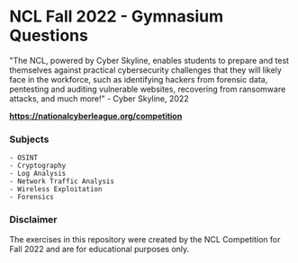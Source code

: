 # NCL Fall 2022 - Gymnasium Questions

"The NCL, powered by Cyber Skyline, enables students to prepare and test themselves against practical cybersecurity challenges that they will likely face in the workforce, such as identifying hackers from forensic data, pentesting and auditing vulnerable websites, recovering from ransomware attacks, and much more!" - Cyber Skyline, 2022

**https://nationalcyberleague.org/competition**

### Subjects

    - OSINT
    - Cryptography
    - Log Analysis
    - Network Traffic Analysis
    - Wireless Exploitation
    - Forensics

### Disclaimer

The exercises in this repository were created by the NCL Competition for Fall 2022 and are for educational purposes only.
